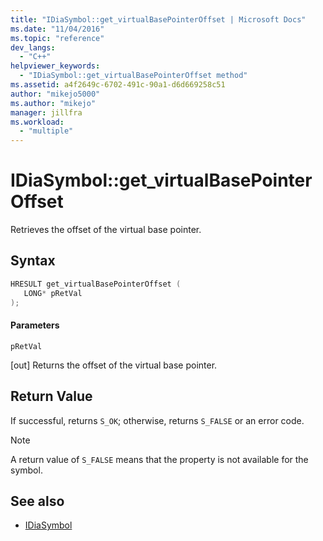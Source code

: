```yaml
---
title: "IDiaSymbol::get_virtualBasePointerOffset | Microsoft Docs"
ms.date: "11/04/2016"
ms.topic: "reference"
dev_langs:
  - "C++"
helpviewer_keywords:
  - "IDiaSymbol::get_virtualBasePointerOffset method"
ms.assetid: a4f2649c-6702-491c-90a1-d6d669258c51
author: "mikejo5000"
ms.author: "mikejo"
manager: jillfra
ms.workload:
  - "multiple"
---
```

# IDiaSymbol::get_virtualBasePointerOffset
Retrieves the offset of the virtual base pointer.

## Syntax

```C++
HRESULT get_virtualBasePointerOffset ( 
   LONG* pRetVal
);
```

#### Parameters
 `pRetVal`

[out] Returns the offset of the virtual base pointer.

## Return Value
 If successful, returns `S_OK`; otherwise, returns `S_FALSE` or an error code.

> [!NOTE]
> A return value of `S_FALSE` means that the property is not available for the symbol.

## See also
- [IDiaSymbol](../../debugger/debug-interface-access/idiasymbol.md)